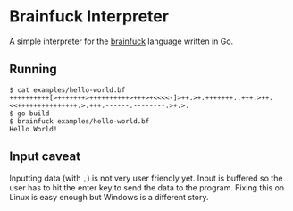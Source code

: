 # Brainfuck Interpreter

A simple interpreter for the [brainfuck](https://en.wikipedia.org/wiki/Brainfuck)
language written in Go. 

## Running

```
$ cat examples/hello-world.bf
++++++++++[>+++++++>++++++++++>+++>+<<<<-]>++.>+.+++++++..+++.>++.<<+++++++++++++++.>.+++.------.--------.>+.>.
$ go build
$ brainfuck examples/hello-world.bf
Hello World!
```

## Input caveat

Inputting data (with `,`) is not very user friendly yet.  Input is buffered so
the user has to hit the enter key to send the data to the program.  Fixing
this on Linux is easy enough but Windows is a different story. 

